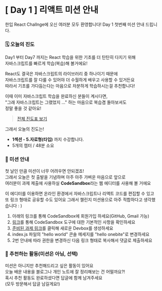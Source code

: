 # [ Day 1 ] 리액트 미션 안내

한입 React Challnge에 오신 여러분 모두 환영합니다!
Day 1 첫번째 미션 안내 드립니다.

### 🗓️ 오늘의 진도

Day1 부터 Day7 까지는 React 학습을 위한 기초를 더 탄탄히 다지기 위해  
자바스크립트를 빠르게 학습(복습)해 볼거에요!

React도 결국은 자바스크립트의 라이브러리 중 하나이기 때문에  
자바스크립트를 잘 다룰 수 있어야 더 수월하게 배우고 사용할 수 있거든요  
따라서 기초를 가다듬는다는 마음으로 차분하게 학습하시는걸 추천합니다!

이때 이미 자바스크립트 학습을 완료하신 분들이 계시다면,  
"그래 자바스크립트는 그랬었지 ..." 하는 마음으로 복습겸 돌아보셔도  
정말 좋을 것 같아요!

> [전체 진도표 보기](https://onebite-fe-challenge.super.site/%EC%A7%84%EB%8F%84%ED%91%9C-%EB%AA%A8%EC%9D%8C/%EC%A7%84%EB%8F%84%ED%91%9C-%ED%95%9C-%EC%9E%85-%ED%81%AC%EA%B8%B0%EB%A1%9C-%EC%9E%98%EB%9D%BC%EB%A8%B9%EB%8A%94-%EB%A6%AC%EC%95%A1%ED%8A%B8)

그래서 오늘의 진도는!

- **1섹션 - 5.자료형(타입)** 까지 수강합니다.
- 5개의 챕터 / 48분 소요

### 🎯 미션 안내

첫 날인 만큼 미션이 너무 어려우면 안되겠죠!  
그래서 오늘은 첫 출발을 기념하며 아주 아주 가벼운 마음으로 앞으로  
여러분이 과제 제출에 사용하실 **CodeSandbox**라는 웹 에디터를 사용해 볼 거에요

이 에디터를 이용하면 온라인 환경에서 자바스크립트나 리액트 코드를 편집할 수 있고 또 링크 형태로 공유할 수도 있어요 그래서 챌린지 미션용으로 아주 적합하다고 생각했습니다 : )

1. 아래의 링크를 통해 CodeSandbox에 회원가입 하세요(GitHub, Gmail 가능)
2. [링크](https://onebite-fe-challenge.super.site/%EA%B8%B0%ED%83%80-%EB%8F%84%EC%9B%80%EB%A7%90/codesandbox-%EC%82%AC%EC%9A%A9%EB%B2%95-%EC%95%88%EB%82%B4)를 통해 CodeSandbox 도구에 대한 기본적인 사항을 확인하세요
3. [준비된 과제 링크](https://codesandbox.io/p/devbox/onebite-react-day1-xtfj4m)를 클릭해 새로운 Devbox를 생성하세요
4. index.js 파일의 "hello world" 콘솔 메세지를 "hello onebite"로 변경하세요
5. 2번 안내에 따라 권한을 변경하신 다음 링크 형태로 복사해서 댓글로 제출하세요

### 🙌 추천하는 활동(미션은 아님, 선택)

미션은 아니지만 추천해드리고 싶은 활동이 있어요  
오늘 배운 내용을 블로그나 개인 노트에 잘 정리해보는 건 어떨까요?!  
혹시 추천 활동도 완료하셨다면 답글에 함께 남겨주세요  
(모두 방문해서 답글 남길게요!)
